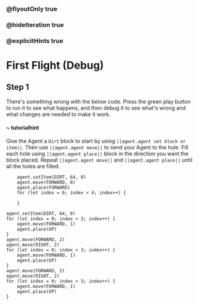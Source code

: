 ### @flyoutOnly true
### @hideIteration true
### @explicitHints true

# First Flight (Debug)

## Step 1
There's something wrong with the below code. Press the green play button to run it to see what happens, and then debug it to see what's wrong and what changes are needed to make it work.

#### ~ tutorialhint 
Give the Agent a `Dirt` block to start by using ``||agent.agent set block or item||``. Then use ``||agent.agent move||`` to send your Agent to the hole. Fill each hole using ``||agent.agent place||`` block in the direction you want the block placed. Repeat ``||agent.agent move||`` and ``||agent.agent place||`` until all the holes are filled.

```ghost
    agent.setItem(DIRT, 64, 0)
    agent.move(FORWARD, 0)
    agent.place(FORWARD)
    for (let index = 0; index < 4; index++) {
    	
    }
```
```template
agent.setItem(DIRT, 64, 0)
for (let index = 0; index < 3; index++) {
    agent.move(FORWARD, 1)    	
    agent.place(UP)
}
agent.move(FORWARD, 2)  
agent.move(RIGHT, 2)  
for (let index = 0; index < 3; index++) {
    agent.move(FORWARD, 1)    	
    agent.place(UP)    	
}
agent.move(FORWARD, 2)  
agent.move(RIGHT, 2) 
for (let index = 0; index < 3; index++) {
    agent.move(FORWARD, 1)    	
    agent.place(UP)    	
}
```
```package
```
